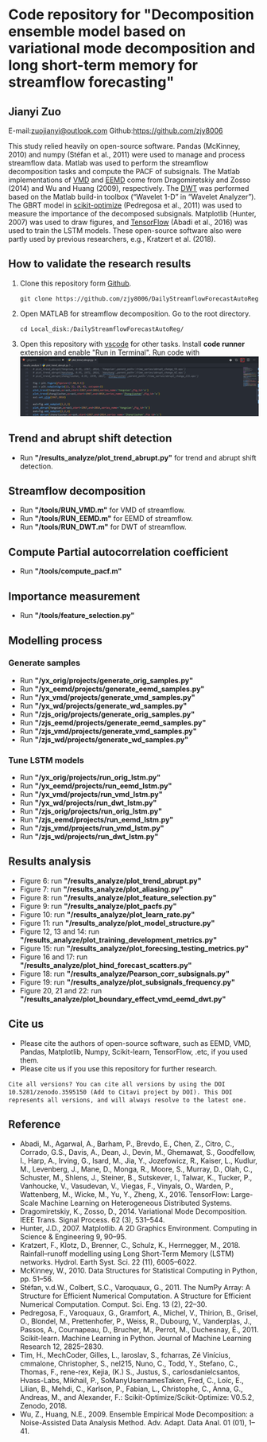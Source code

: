 # Code repository for "Decomposition ensemble model based on variational mode decomposition and long short-term memory for streamflow forecasting"

## Jianyi Zuo 
E-mail:zuojianyi@outlook.com 
Github:https://github.com/zjy8006



This study relied heavily on open-source software. Pandas (McKinney, 2010) and numpy (Stéfan et al., 2011) were used to manage and process streamflow data. Matlab was used to perform the streamflow decomposition tasks and compute the PACF of subsignals. The Matlab implementations of [VMD](https://ieeexplore.ieee.org/document/6655981) and [EEMD](https://doi.org/10.1142/S1793536909000047) come from Dragomiretskiy and Zosso (2014) and Wu and Huang (2009), respectively. The [DWT](https://www.mathworks.com/help/wavelet/ref/dwt.html) was performed based on the Matlab build-in toolbox (“Wavelet 1-D” in “Wavelet Analyzer”). The GBRT model in [scikit-optimize](https://scikit-optimize.github.io/) (Pedregosa et al., 2011) was used to measure the importance of the decomposed subsignals. Matplotlib (Hunter, 2007) was used to draw figures, and [TensorFlow](https://tensorflow.google.cn/) (Abadi et al., 2016) was used to train the LSTM models. These open-source software also were partly used by previous researchers, e.g., Kratzert et al. (2018).

## How to validate the research results

1. Clone this repository form [Github](https://github.com/zjy8006/DailyStreamflowForecastAutoReg).
   ```
   git clone https://github.com/zjy8006/DailyStreamflowForecastAutoReg
   ```
2. Open MATLAB for streamflow decomposition. Go to the root directory.
   ```
   cd Local_disk:/DailyStreamflowForecastAutoReg/
   ```
3. Open this repository with [vscode](https://code.visualstudio.com/) for other tasks. Install **code runner** extension and enable "Run in Terminal". Run code with ![Run code](/config/run_code.png)

## Trend and abrupt shift detection

* Run **"/results_analyze/plot_trend_abrupt.py"** for trend and abrupt shift detection.

## Streamflow decomposition

* Run **"/tools/RUN_VMD.m"** for VMD of streamflow.
* Run **"/tools/RUN_EEMD.m"** for EEMD of streamflow.
* Run **"/tools/RUN_DWT.m"** for DWT of streamflow.

## Compute Partial autocorrelation coefficient

* Run **"/tools/compute_pacf.m"**

## Importance measurement

* Run **"/tools/feature_selection.py"**

## Modelling process

### Generate samples

* Run **"/yx_orig/projects/generate_orig_samples.py"**
* Run **"/yx_eemd/projects/generate_eemd_samples.py"**
* Run **"/yx_vmd/projects/generate_vmd_samples.py"**
* Run **"/yx_wd/projects/generate_wd_samples.py"**
* Run **"/zjs_orig/projects/generate_orig_samples.py"**
* Run **"/zjs_eemd/projects/generate_eemd_samples.py"**
* Run **"/zjs_vmd/projects/generate_vmd_samples.py"**
* Run **"/zjs_wd/projects/generate_wd_samples.py"**

### Tune LSTM models

* Run **"/yx_orig/projects/run_orig_lstm.py"**
* Run **"/yx_eemd/projects/run_eemd_lstm.py"**
* Run **"/yx_vmd/projects/run_vmd_lstm.py"**
* Run **"/yx_wd/projects/run_dwt_lstm.py"**
* Run **"/zjs_orig/projects/run_orig_lstm.py"**
* Run **"/zjs_eemd/projects/run_eemd_lstm.py"**
* Run **"/zjs_vmd/projects/run_vmd_lstm.py"**
* Run **"/zjs_wd/projects/run_dwt_lstm.py"**

## Results analysis

* Figure 6: run **"/results_analyze/plot_trend_abrupt.py"**
* Figure 7: run **"/results_analyze/plot_aliasing.py"**
* Figure 8: run **"/results_analyze/plot_feature_selection.py"**
* Figure 9: run **"/results_analyze/plot_pacfs.py"**
* Figure 10: run **"/results_analyze/plot_learn_rate.py"**
* Figure 11: run **"/results_analyze/plot_model_structure.py"**
* Figure 12, 13 and 14: run **"/results_analyze/plot_training_development_metrics.py"**
* Figure 15: run **"/results_analyze/plot_forecsing_testing_metrics.py"**
* Figure 16 and 17: run **"/results_analyze/plot_hind_forecast_scatters.py"**
* Figure 18: run **"/results_analyze/Pearson_corr_subsignals.py"**
* Figure 19: run **"/results_analyze/plot_subsignals_frequency.py"**
* Figure 20, 21 and 22: run **"/results_analyze/plot_boundary_effect_vmd_eemd_dwt.py"**

## Cite us

* Please cite the authors of open-source software, such as EEMD, VMD, Pandas, Matplotlib, Numpy, Scikit-learn, TensorFlow, .etc, if you used them.
* Please cite us if you use this repository for further research.
```
Cite all versions? You can cite all versions by using the DOI 10.5281/zenodo.3595150 (Add to Citavi project by DOI). This DOI represents all versions, and will always resolve to the latest one.
```



## Reference

* Abadi, M., Agarwal, A., Barham, P., Brevdo, E., Chen, Z., Citro, C., Corrado, G.S., Davis, A., Dean, J., Devin, M., Ghemawat, S., Goodfellow, I., Harp, A., Irving, G., Isard, M., Jia, Y., Jozefowicz, R., Kaiser, L., Kudlur, M., Levenberg, J., Mane, D., Monga, R., Moore, S., Murray, D., Olah, C., Schuster, M., Shlens, J., Steiner, B., Sutskever, I., Talwar, K., Tucker, P., Vanhoucke, V., Vasudevan, V., Viegas, F., Vinyals, O., Warden, P., Wattenberg, M., Wicke, M., Yu, Y., Zheng, X., 2016. TensorFlow: Large-Scale Machine Learning on Heterogeneous Distributed Systems.
* Dragomiretskiy, K., Zosso, D., 2014. Variational Mode Decomposition. IEEE Trans. Signal Process. 62 (3), 531–544.
* Hunter, J.D., 2007. Matplotlib. A 2D Graphics Environment. Computing in Science & Engineering 9, 90–95.
* Kratzert, F., Klotz, D., Brenner, C., Schulz, K., Herrnegger, M., 2018. Rainfall–runoff modelling using Long Short-Term Memory (LSTM) networks. Hydrol. Earth Syst. Sci. 22 (11), 6005–6022.
* McKinney, W., 2010. Data Structures for Statistical Computing in Python, pp. 51–56.
* Stéfan, v.d.W., Colbert, S.C., Varoquaux, G., 2011. The NumPy Array: A Structure for Efficient Numerical Computation. A Structure for Efficient Numerical Computation. Comput. Sci. Eng. 13 (2), 22–30.
* Pedregosa, F., Varoquaux, G., Gramfort, A., Michel, V., Thirion, B., Grisel, O., Blondel, M., Prettenhofer, P., Weiss, R., Dubourg, V., Vanderplas, J., Passos, A., Cournapeau, D., Brucher, M., Perrot, M., Duchesnay, É., 2011. Scikit-learn. Machine Learning in Python. Journal of Machine Learning Research 12, 2825–2830.
* Tim, H., MechCoder, Gilles, L., Iaroslav, S., fcharras, Zé Vinícius, cmmalone, Christopher, S., nel215, Nuno, C., Todd, Y., Stefano, C., Thomas, F., rene-rex, Kejia, (K.) S., Justus, S., carlosdanielcsantos, Hvass-Labs, Mikhail, P., SoManyUsernamesTaken, Fred, C., Loïc, E., Lilian, B., Mehdi, C., Karlson, P., Fabian, L., Christophe, C., Anna, G., Andreas, M., and Alexander, F.: Scikit-Optimize/Scikit-Optimize: V0.5.2, Zenodo, 2018.
* Wu, Z., Huang, N.E., 2009. Ensemble Empirical Mode Decomposition: a Noise-Assisted Data Analysis Method. Adv. Adapt. Data Anal. 01 (01), 1–41.

